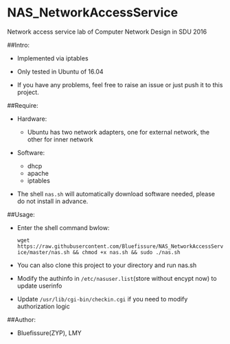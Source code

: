 # NAS_NetworkAccessService

Network access service lab of Computer Network Design in SDU 2016

##Intro:

* Implemented via iptables

* Only tested in Ubuntu of 16.04 

* If you have any problems, feel free to raise an issue or just push it to this project.


##Require:

* Hardware:

    * Ubuntu has two network adapters, one for external network, the other for inner network


* Software:

    * dhcp
    * apache
    * iptables
    
    
* The shell `nas.sh` will automatically download software needed, please do not install in advance.

##Usage:


* Enter the shell command bwlow:
    
    `wget https://raw.githubusercontent.com/Bluefissure/NAS_NetworkAccessService/master/nas.sh && chmod +x nas.sh && sudo ./nas.sh`

* You can also clone this project to your directory and run nas.sh 

* Modify the authinfo in `/etc/nasuser.list`(store without encypt now) to update userinfo

* Update `/usr/lib/cgi-bin/checkin.cgi` if you need to modify authorization logic

##Author:

* Bluefissure(ZYP), LMY
